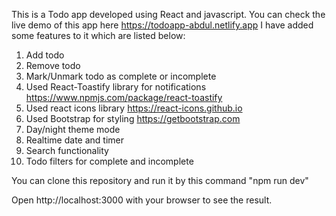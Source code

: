 This is a Todo app developed using React and javascript. You can check the live demo of this app here https://todoapp-abdul.netlify.app I have added some features to it which are listed below:

1) Add todo
2) Remove todo
3) Mark/Unmark todo as complete or incomplete
4) Used React-Toastify library for notifications https://www.npmjs.com/package/react-toastify
5) Used react icons library https://react-icons.github.io
6) Used Bootstrap for styling https://getbootstrap.com
7) Day/night theme mode
8) Realtime date and timer
9) Search functionality
10) Todo filters for complete and incomplete 

You can clone this repository and run it by this command "npm run dev"

Open http://localhost:3000 with your browser to see the result.
